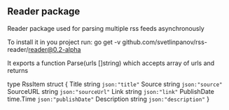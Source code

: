 ## Reader package 
Reader package used for parsing multiple rss feeds asynchronously

To install it in you project run:
go get -v github.com/svetlinpanov/rss-reader/reader@0.2-alpha

It exports a function Parse(urls []string) which accepts array of urls and returns 

type RssItem struct {
	Title       string    `json:"title"`
	Source      string    `json:"source"`
	SourceURL   string    `json:"sourceUrl"`
	Link        string    `json:"link"`
	PublishDate time.Time `json:"publishDate"`
	Description string    `json:"description"`
}